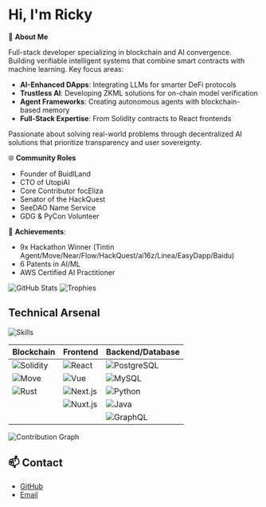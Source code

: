 # Hi, I'm Ricky

👋 **About Me**

Full-stack developer specializing in blockchain and AI convergence. Building verifiable intelligent systems that combine smart contracts with machine learning. Key focus areas:

- **AI-Enhanced DApps**: Integrating LLMs for smarter DeFi protocols
- **Trustless AI**: Developing ZKML solutions for on-chain model verification
- **Agent Frameworks**: Creating autonomous agents with blockchain-based memory
- **Full-Stack Expertise**: From Solidity contracts to React frontends

Passionate about solving real-world problems through decentralized AI solutions that prioritize transparency and user sovereignty.

🌐 **Community Roles**
- Founder of BuidlLand
- CTO of UtopiAI
- Core Contributor focEliza
- Senator of the HackQuest
- SeeDAO Name Service
- GDG & PyCon Volunteer

🚀 **Achievements**:
- 9x Hackathon Winner (Tintin Agent/Move/Near/Flow/HackQuest/ai16z/Linea/EasyDapp/Baidu)
- 6 Patents in AI/ML
- AWS Certified AI Practitioner

![GitHub Stats](https://github-readme-stats.vercel.app/api?username=veithly&show_icons=true&theme=radical&count_private=true)
![Trophies](https://github-profile-trophy.vercel.app/?username=veithly&theme=onedark&no-frame=true&margin-w=15)

## Technical Arsenal

![Skills](https://skillicons.dev/icons?i=solidity,rust,react,vue,nextjs,nuxtjs,postgresql,mysql,graphql,python,java)

| **Blockchain**         | **Frontend**            | **Backend/Database**     |
|------------------------|-------------------------|--------------------------|
| ![Solidity](https://img.shields.io/badge/Solidity-Expert-363636?style=flat&logo=solidity) | ![React](https://img.shields.io/badge/React-Expert-61DAFB?style=flat&logo=react) | ![PostgreSQL](https://img.shields.io/badge/PostgreSQL-Advanced-4169E1?style=flat&logo=postgresql) |
| ![Move](https://img.shields.io/badge/Move-Proficient-4A154B?style=flat&logo=libra) | ![Vue](https://img.shields.io/badge/Vue.js-Expert-4FC08D?style=flat&logo=vuedotjs) | ![MySQL](https://img.shields.io/badge/MySQL-Advanced-4479A1?style=flat&logo=mysql) |
| ![Rust](https://img.shields.io/badge/Rust-Proficient-000000?style=flat&logo=rust) | ![Next.js](https://img.shields.io/badge/Next.js-Advanced-000000?style=flat&logo=nextdotjs) | ![Python](https://img.shields.io/badge/Python-Advanced-3776AB?style=flat&logo=python) |
|                        | ![Nuxt.js](https://img.shields.io/badge/Nuxt.js-Advanced-00DC82?style=flat&logo=nuxtdotjs) | ![Java](https://img.shields.io/badge/Java-Advanced-007396?style=flat&logo=openjdk) |
|                        |                         | ![GraphQL](https://img.shields.io/badge/GraphQL-Intermediate-E10098?style=flat&logo=graphql) |

![Contribution Graph](https://github-readme-activity-graph.vercel.app/graph?username=veithly&theme=react-dark&hide_border=true&area=true)

## 📫 Contact
- [GitHub](https://github.com/veithly)
- [Email](mailto:veithly@live.com)


